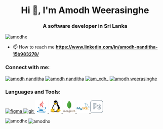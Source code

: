<h1 align="center">Hi 👋, I'm Amodh Weerasinghe</h1>
<h3 align="center">A software developer in Sri Lanka</h3>

<p align="left"> <img src="https://komarev.com/ghpvc/?username=amodhx&label=Profile%20views&color=0e75b6&style=flat" alt="amodhx" /> </p>

- 📫 How to reach me **https://www.linkedin.com/in/amodh-nanditha-15b983278/**

<h3 align="left">Connect with me:</h3>
<p align="left">
<a href="https://linkedin.com/in/amodh nanditha" target="blank"><img align="center" src="https://raw.githubusercontent.com/rahuldkjain/github-profile-readme-generator/master/src/images/icons/Social/linked-in-alt.svg" alt="amodh nanditha" height="30" width="40" /></a>
<a href="https://fb.com/amodh nanditha" target="blank"><img align="center" src="https://raw.githubusercontent.com/rahuldkjain/github-profile-readme-generator/master/src/images/icons/Social/facebook.svg" alt="amodh nanditha" height="30" width="40" /></a>
<a href="https://instagram.com/am_xdh_" target="blank"><img align="center" src="https://raw.githubusercontent.com/rahuldkjain/github-profile-readme-generator/master/src/images/icons/Social/instagram.svg" alt="am_xdh_" height="30" width="40" /></a>
<a href="https://medium.com/amodh weerasinghe" target="blank"><img align="center" src="https://raw.githubusercontent.com/rahuldkjain/github-profile-readme-generator/master/src/images/icons/Social/medium.svg" alt="amodh weerasinghe" height="30" width="40" /></a>
</p>

<h3 align="left">Languages and Tools:</h3>
<p align="left"> <a href="https://www.figma.com/" target="_blank" rel="noreferrer"> <img src="https://www.vectorlogo.zone/logos/figma/figma-icon.svg" alt="figma" width="40" height="40"/> </a> <a href="https://git-scm.com/" target="_blank" rel="noreferrer"> <img src="https://www.vectorlogo.zone/logos/git-scm/git-scm-icon.svg" alt="git" width="40" height="40"/> </a> <a href="https://www.java.com" target="_blank" rel="noreferrer"> <img src="https://raw.githubusercontent.com/devicons/devicon/master/icons/java/java-original.svg" alt="java" width="40" height="40"/> </a> <a href="https://www.linux.org/" target="_blank" rel="noreferrer"> <img src="https://raw.githubusercontent.com/devicons/devicon/master/icons/linux/linux-original.svg" alt="linux" width="40" height="40"/> </a> <a href="https://www.mongodb.com/" target="_blank" rel="noreferrer"> <img src="https://raw.githubusercontent.com/devicons/devicon/master/icons/mongodb/mongodb-original-wordmark.svg" alt="mongodb" width="40" height="40"/> </a> <a href="https://www.mysql.com/" target="_blank" rel="noreferrer"> <img src="https://raw.githubusercontent.com/devicons/devicon/master/icons/mysql/mysql-original-wordmark.svg" alt="mysql" width="40" height="40"/> </a> <a href="https://www.photoshop.com/en" target="_blank" rel="noreferrer"> <img src="https://raw.githubusercontent.com/devicons/devicon/master/icons/photoshop/photoshop-line.svg" alt="photoshop" width="40" height="40"/> </a> </p>

<p><img align="left" src="https://github-readme-stats.vercel.app/api/top-langs?username=amodhx&show_icons=true&locale=en&layout=compact" alt="amodhx" /></p>

<p>&nbsp;<img align="center" src="https://github-readme-stats.vercel.app/api?username=amodhx&show_icons=true&locale=en" alt="amodhx" /></p>
